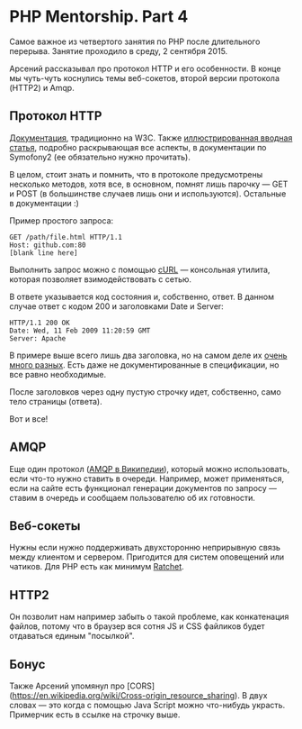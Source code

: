 # PHP Mentorship. Part 4
Самое важное из четвертого занятия по PHP после длительного перерыва. Занятие проходило в среду, 2 сентября 2015.

Арсений рассказывал про протокол HTTP и его особенности. В конце мы чуть-чуть коснулись темы веб-сокетов, второй версии протокола (HTTP2) и Amqp.

## Протокол HTTP

[Документация](http://www.w3.org/Protocols/), традиционно на W3C. Также [иллюстрированная вводная статья]( http://symfony.com/doc/current/book/http_fundamentals.html), подробно раскрывающая все аспекты, в документации по Symofony2 (ее обязательно нужно прочитать).

В целом, стоит знать и помнить, что в протоколе предусмотрены несколько методов, хотя все, в основном, помнят лишь парочку — GET и POST (в большинстве случаев лишь они и используются). Остальные в документации :)

Пример простого запроса:

```
GET /path/file.html HTTP/1.1
Host: github.com:80
[blank line here]
```

Выполнить запрос можно с помощью [cURL](http://curl.haxx.se/docs/manpage.html) — консольная утилита, которая позволяет взимодействовать с сетью.

В ответе указывается код состояния и, собственно, ответ. В данном случае ответ с кодом 200 и заголовками Date и Server:

```
HTTP/1.1 200 OK
Date: Wed, 11 Feb 2009 11:20:59 GMT
Server: Apache
```

В примере выше всего лишь два заголовка, но на самом деле их [очень много разных](https://en.wikipedia.org/wiki/List_of_HTTP_header_fields). Есть даже не документированные в спецификации, но все равно необходимые.

После заголовков через одну пустую строчку идет, собственно, само тело страницы (ответа).

Вот и все!

## AMQP

Еще один протокол ([AMQP в Википедии](https://en.wikipedia.org/wiki/Advanced_Message_Queuing_Protocol])), который можно использовать, если что-то нужно ставить в очереди. Например, может применяться, если на сайте есть функционал генерации документов по запросу — ставим в очередь и сообщаем пользователю об их готовности.

## Веб-сокеты

Нужны если нужно поддерживать двухсторонню неприрывную связь между клиентом и сервером. Пригодится для систем оповещений или чатиков. Для PHP есть как минимум [Ratchet](http://socketo.me).

## HTTP2

Он позволит нам например забыть о такой проблеме, как конкатенация файлов, потому что в браузер вся сотня JS и CSS файликов будет отдаваться единым "посылкой".

## Бонус

Также Арсений упомянул про [CORS] (https://en.wikipedia.org/wiki/Cross-origin_resource_sharing). В двух словах — это когда с помощью Java Script можно что-нибудь украсть. Примерчик есть в ссылке на строчку выше.
